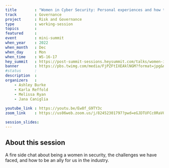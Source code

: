 ```yaml
---
title        : "Women in Cyber Security: Personal experiences and how to be an Ally"
track        : Governance
project      : Risk and Governance
type         : working-session
topics       : 
featured     :
event        : mini-summit
when_year    : 2022
when_month   : Dec
when_day     : Mon
when_time    : WS-16-17
hey_summit   : https://post-summit-sessions.heysummit.com/talks/women-in-cyber-security-personal-experiences-and-how-to-be-an-ally/
banner       : https://pbs.twimg.com/media/FjPZFtIXEAklNGM?format=jpg&name=medium
#status      : 
description  :
organizers   :
    - Ashley Burke
    - Karla Reffold
    - Melissa Ryan
    - Jana Caniglia
    
youtube_link : https://youtu.be/Ew8f_G9TY3c
zoom_link    : https://us06web.zoom.us/j/82452301797?pwd=eGJDTUFCc0RaV0NmWWZMZ2N2RWlUdz09

session_slides:
---
```




## About this session
A fire side chat about being a women in security, the challenges we have faced, and how to be an ally for us in the industry.
